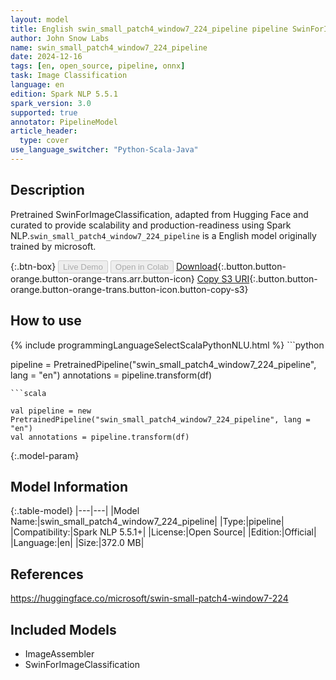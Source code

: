 ```yaml
---
layout: model
title: English swin_small_patch4_window7_224_pipeline pipeline SwinForImageClassification from microsoft
author: John Snow Labs
name: swin_small_patch4_window7_224_pipeline
date: 2024-12-16
tags: [en, open_source, pipeline, onnx]
task: Image Classification
language: en
edition: Spark NLP 5.5.1
spark_version: 3.0
supported: true
annotator: PipelineModel
article_header:
  type: cover
use_language_switcher: "Python-Scala-Java"
---
```


## Description

Pretrained SwinForImageClassification, adapted from Hugging Face and curated to provide scalability and production-readiness using Spark NLP.`swin_small_patch4_window7_224_pipeline` is a English model originally trained by microsoft.

{:.btn-box}
<button class="button button-orange" disabled>Live Demo</button>
<button class="button button-orange" disabled>Open in Colab</button>
[Download](https://s3.amazonaws.com/auxdata.johnsnowlabs.com/public/models/swin_small_patch4_window7_224_pipeline_en_5.5.1_3.0_1734387842657.zip){:.button.button-orange.button-orange-trans.arr.button-icon}
[Copy S3 URI](s3://auxdata.johnsnowlabs.com/public/models/swin_small_patch4_window7_224_pipeline_en_5.5.1_3.0_1734387842657.zip){:.button.button-orange.button-orange-trans.button-icon.button-copy-s3}

## How to use



<div class="tabs-box" markdown="1">
{% include programmingLanguageSelectScalaPythonNLU.html %}
```python

pipeline = PretrainedPipeline("swin_small_patch4_window7_224_pipeline", lang = "en")
annotations =  pipeline.transform(df)   

```
```scala

val pipeline = new PretrainedPipeline("swin_small_patch4_window7_224_pipeline", lang = "en")
val annotations = pipeline.transform(df)

```
</div>

{:.model-param}
## Model Information

{:.table-model}
|---|---|
|Model Name:|swin_small_patch4_window7_224_pipeline|
|Type:|pipeline|
|Compatibility:|Spark NLP 5.5.1+|
|License:|Open Source|
|Edition:|Official|
|Language:|en|
|Size:|372.0 MB|

## References

https://huggingface.co/microsoft/swin-small-patch4-window7-224

## Included Models

- ImageAssembler
- SwinForImageClassification